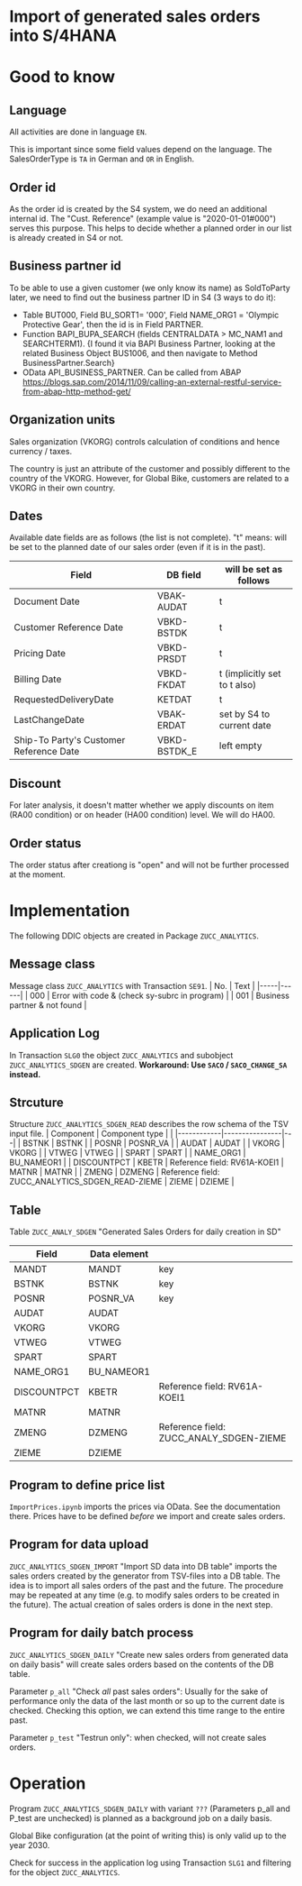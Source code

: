 Import of generated sales orders into S/4HANA
================

# Good to know
## Language
All activities are done in language `EN`.

This is important since some field values depend on the language. The SalesOrderType is `TA` in German and `OR` in English.

## Order id

As the order id is created by the S4 system, we do need an additional internal id. The "Cust. Reference" (example value is "2020-01-01#000") serves this purpose. This helps to decide whether a planned order in our list is already created in S4 or not.

## Business partner id

To be able to use a given customer (we only know its name) as SoldToParty later, we need to find out the business partner ID in S4 (3 ways to do it):
- Table BUT000, Field BU_SORT1= '000', Field NAME_ORG1 = 'Olympic Protective Gear', then the id is in Field PARTNER.  
- Function BAPI_BUPA_SEARCH (fields CENTRALDATA > MC_NAM1 and SEARCHTERM1). {I found it via  BAPI Business Partner, looking at the related  Business Object BUS1006, and then navigate to Method BusinessPartner.Search}
- OData API_BUSINESS_PARTNER. Can be called from ABAP <https://blogs.sap.com/2014/11/09/calling-an-external-restful-service-from-abap-http-method-get/>

## Organization units
Sales organization (VKORG) controls calculation of conditions and hence currency / taxes.

The country is just an attribute of the customer and possibly different to the country of the VKORG. However, for Global Bike, customers are related to a VKORG in their own country.

## Dates
Available date fields are as follows (the list is not complete). 
"t" means: will be set to the planned date of our sales order (even if it is in the past).

| Field | DB field | will be set as follows |
|-------|----------|--------------------------------|
| Document Date | VBAK-AUDAT | t
| Customer Reference Date | VBKD-BSTDK | t
| Pricing Date | VBKD-PRSDT | t
| Billing Date | VBKD-FKDAT | t (implicitly set to t also)
| RequestedDeliveryDate | KETDAT | t
| LastChangeDate | VBAK-ERDAT | set by S4 to current date
| Ship-To Party's Customer Reference Date | VBKD-BSTDK_E | left empty

## Discount

For later analysis, it doesn't matter whether we apply discounts on item (RA00 condition) or on header (HA00 condition) level. We will do HA00.

## Order status

The order status after creationg is "open" and will not be further processed at the moment.


# Implementation
The following DDIC objects are created in Package `ZUCC_ANALYTICS`.

## Message class
Message class `ZUCC_ANALYTICS` with Transaction `SE91`. 
| No. | Text |
|-----|------|
| 000 | Error with code & (check sy-subrc in program) |
| 001 | Business partner & not found |

## Application Log
In Transaction `SLG0` the object `ZUCC_ANALYTICS` and subobject `ZUCC_ANALYTICS_SDGEN` are created.
**Workaround: Use `SACO` / `SACO_CHANGE_SA` instead.**

## Strcuture
Structure `ZUCC_ANALYTICS_SDGEN_READ` describes the row schema of the TSV input file.
| Component | Component type | |
|------------|----------------|---|
| BSTNK | 		BSTNK |
| POSNR | 		POSNR_VA |
| AUDAT | 		AUDAT |
| VKORG | 		VKORG |
| VTWEG | 		VTWEG |
| SPART | 		SPART |
| NAME_ORG1 |	BU_NAMEOR1 |
| DISCOUNTPCT | KBETR | Reference field: RV61A-KOEI1
| MATNR | 		MATNR |
| ZMENG | 		DZMENG | Reference field: ZUCC_ANALYTICS_SDGEN_READ-ZIEME
| ZIEME | 		DZIEME |

## Table
 Table `ZUCC_ANALY_SDGEN` "Generated Sales Orders for daily creation in SD"

| Field | Data element |   |
|-------|--------------|---|
| MANDT	| MANDT | key
| BSTNK	| BSTNK | key
| POSNR	| POSNR_VA | key
| AUDAT	| AUDAT | 
| VKORG	| VKORG | 
| VTWEG	| VTWEG | 
| SPART	| SPART | 
| NAME_ORG1	| BU_NAMEOR1 | 
| DISCOUNTPCT | KBETR | Reference field: RV61A-KOEI1
| MATNR	| MATNR | 
| ZMENG	| DZMENG | Reference field: ZUCC_ANALY_SDGEN-ZIEME
| ZIEME	| DZIEME | 


## Program to define price list

`ImportPrices.ipynb` imports the prices via OData. See the documentation there. Prices have to be defined *before* we import and create sales orders.

## Program for data upload

`ZUCC_ANALYTICS_SDGEN_IMPORT` "Import SD data into DB table" imports the sales orders created by the generator from TSV-files into a DB table. The idea is to import all sales orders of the past and the future. The procedure may be repeated at any time (e.g. to modify sales orders to be created in the future). The actual creation of sales orders is done in the next step.

## Program for daily batch process
`ZUCC_ANALYTICS_SDGEN_DAILY` "Create new sales orders from generated data on daily basis" will create sales orders based on the contents of the DB table.

Parameter `p_all` "Check *all* past sales orders": Usually for the sake of performance only the data of the last month or so up to the current date is checked. Checking this option, we can extend this time range to the entire past.

Parameter `p_test` "Testrun only": when checked, will not create sales orders.

# Operation

Program `ZUCC_ANALYTICS_SDGEN_DAILY` with variant `???` (Parameters p_all and P_test are unchecked) is planned as a background job on a daily basis.

Global Bike configuration (at the point of writing this) is only valid up to the year 2030.

Check for success in the application log using Transaction `SLG1` and filtering for the object `ZUCC_ANALYTICS`.